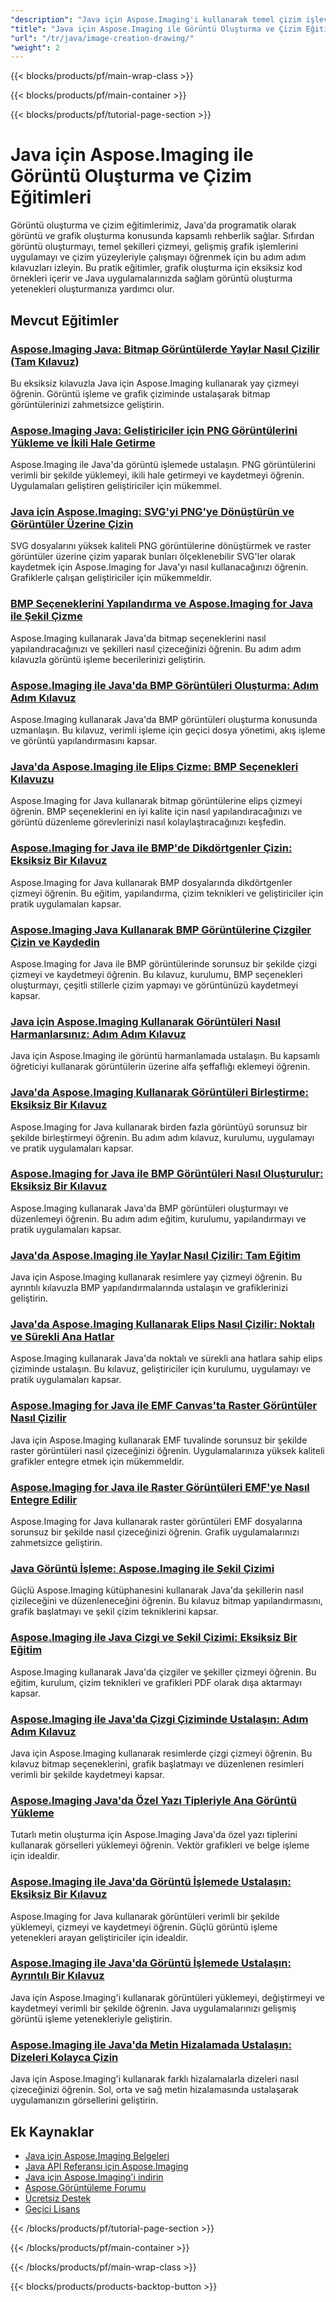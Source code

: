 ```yaml
---
"description": "Java için Aspose.Imaging'i kullanarak temel çizim işlevlerini kapsayan kapsamlı eğitimlerle görüntü oluşturmayı ve grafik çizmeyi öğrenin."
"title": "Java için Aspose.Imaging ile Görüntü Oluşturma ve Çizim Eğitimleri"
"url": "/tr/java/image-creation-drawing/"
"weight": 2
---
```


{{< blocks/products/pf/main-wrap-class >}}

{{< blocks/products/pf/main-container >}}

{{< blocks/products/pf/tutorial-page-section >}}
# Java için Aspose.Imaging ile Görüntü Oluşturma ve Çizim Eğitimleri

Görüntü oluşturma ve çizim eğitimlerimiz, Java'da programatik olarak görüntü ve grafik oluşturma konusunda kapsamlı rehberlik sağlar. Sıfırdan görüntü oluşturmayı, temel şekilleri çizmeyi, gelişmiş grafik işlemlerini uygulamayı ve çizim yüzeyleriyle çalışmayı öğrenmek için bu adım adım kılavuzları izleyin. Bu pratik eğitimler, grafik oluşturma için eksiksiz kod örnekleri içerir ve Java uygulamalarınızda sağlam görüntü oluşturma yetenekleri oluşturmanıza yardımcı olur.

## Mevcut Eğitimler

### [Aspose.Imaging Java: Bitmap Görüntülerde Yaylar Nasıl Çizilir (Tam Kılavuz)](./drawing-arcs-aspose-imaging-java-guide/)
Bu eksiksiz kılavuzla Java için Aspose.Imaging kullanarak yay çizmeyi öğrenin. Görüntü işleme ve grafik çiziminde ustalaşarak bitmap görüntülerinizi zahmetsizce geliştirin.

### [Aspose.Imaging Java: Geliştiriciler için PNG Görüntülerini Yükleme ve İkili Hale Getirme](./master-image-processing-aspose-imaging-java/)
Aspose.Imaging ile Java'da görüntü işlemede ustalaşın. PNG görüntülerini verimli bir şekilde yüklemeyi, ikili hale getirmeyi ve kaydetmeyi öğrenin. Uygulamaları geliştiren geliştiriciler için mükemmel.

### [Java için Aspose.Imaging: SVG'yi PNG'ye Dönüştürün ve Görüntüler Üzerine Çizin](./aspose-imaging-svg-to-png-java-draw-images/)
SVG dosyalarını yüksek kaliteli PNG görüntülerine dönüştürmek ve raster görüntüler üzerine çizim yaparak bunları ölçeklenebilir SVG'ler olarak kaydetmek için Aspose.Imaging for Java'yı nasıl kullanacağınızı öğrenin. Grafiklerle çalışan geliştiriciler için mükemmeldir.

### [BMP Seçeneklerini Yapılandırma ve Aspose.Imaging for Java ile Şekil Çizme](./mastering-aspose-imaging-java-bmp-options-drawing-shapes/)
Aspose.Imaging kullanarak Java'da bitmap seçeneklerini nasıl yapılandıracağınızı ve şekilleri nasıl çizeceğinizi öğrenin. Bu adım adım kılavuzla görüntü işleme becerilerinizi geliştirin.

### [Aspose.Imaging ile Java'da BMP Görüntüleri Oluşturma: Adım Adım Kılavuz](./create-bmp-images-java-aspose-imaging-guide/)
Aspose.Imaging kullanarak Java'da BMP görüntüleri oluşturma konusunda uzmanlaşın. Bu kılavuz, verimli işleme için geçici dosya yönetimi, akış işleme ve görüntü yapılandırmasını kapsar.

### [Java'da Aspose.Imaging ile Elips Çizme: BMP Seçenekleri Kılavuzu](./draw-ellipses-java-aspose-imaging-bmp-options/)
Aspose.Imaging for Java kullanarak bitmap görüntülerine elips çizmeyi öğrenin. BMP seçeneklerini en iyi kalite için nasıl yapılandıracağınızı ve görüntü düzenleme görevlerinizi nasıl kolaylaştıracağınızı keşfedin.

### [Aspose.Imaging for Java ile BMP'de Dikdörtgenler Çizin: Eksiksiz Bir Kılavuz](./draw-rectangles-bmp-aspose-imaging-java/)
Aspose.Imaging for Java kullanarak BMP dosyalarında dikdörtgenler çizmeyi öğrenin. Bu eğitim, yapılandırma, çizim teknikleri ve geliştiriciler için pratik uygulamaları kapsar.

### [Aspose.Imaging Java Kullanarak BMP Görüntülerine Çizgiler Çizin ve Kaydedin](./aspose-imaging-java-draw-lines-bmp-images/)
Aspose.Imaging for Java ile BMP görüntülerinde sorunsuz bir şekilde çizgi çizmeyi ve kaydetmeyi öğrenin. Bu kılavuz, kurulumu, BMP seçenekleri oluşturmayı, çeşitli stillerle çizim yapmayı ve görüntünüzü kaydetmeyi kapsar.

### [Java için Aspose.Imaging Kullanarak Görüntüleri Nasıl Harmanlarsınız: Adım Adım Kılavuz](./blend-images-aspose-imaging-java-tutorial/)
Java için Aspose.Imaging ile görüntü harmanlamada ustalaşın. Bu kapsamlı öğreticiyi kullanarak görüntülerin üzerine alfa şeffaflığı eklemeyi öğrenin.

### [Java'da Aspose.Imaging Kullanarak Görüntüleri Birleştirme: Eksiksiz Bir Kılavuz](./combine-images-aspose-imaging-java-tutorial/)
Aspose.Imaging for Java kullanarak birden fazla görüntüyü sorunsuz bir şekilde birleştirmeyi öğrenin. Bu adım adım kılavuz, kurulumu, uygulamayı ve pratik uygulamaları kapsar.

### [Aspose.Imaging for Java ile BMP Görüntüleri Nasıl Oluşturulur: Eksiksiz Bir Kılavuz](./create-bmp-images-aspose-imaging-java/)
Aspose.Imaging kullanarak Java'da BMP görüntüleri oluşturmayı ve düzenlemeyi öğrenin. Bu adım adım eğitim, kurulumu, yapılandırmayı ve pratik uygulamaları kapsar.

### [Java'da Aspose.Imaging ile Yaylar Nasıl Çizilir: Tam Eğitim](./draw-arcs-java-aspose-imaging-tutorial/)
Java için Aspose.Imaging kullanarak resimlere yay çizmeyi öğrenin. Bu ayrıntılı kılavuzla BMP yapılandırmalarında ustalaşın ve grafiklerinizi geliştirin.

### [Java'da Aspose.Imaging Kullanarak Elips Nasıl Çizilir: Noktalı ve Sürekli Ana Hatlar](./aspose-imaging-java-draw-ellipses/)
Aspose.Imaging kullanarak Java'da noktalı ve sürekli ana hatlara sahip elips çiziminde ustalaşın. Bu kılavuz, geliştiriciler için kurulumu, uygulamayı ve pratik uygulamaları kapsar.

### [Aspose.Imaging for Java ile EMF Canvas'ta Raster Görüntüler Nasıl Çizilir](./load-draw-raster-images-emf-canvas-aspose-imaging-java/)
Java için Aspose.Imaging kullanarak EMF tuvalinde sorunsuz bir şekilde raster görüntüleri nasıl çizeceğinizi öğrenin. Uygulamalarınıza yüksek kaliteli grafikler entegre etmek için mükemmeldir.

### [Aspose.Imaging for Java ile Raster Görüntüleri EMF'ye Nasıl Entegre Edilir](./draw-raster-images-into-emf-aspose-imaging-java/)
Aspose.Imaging for Java kullanarak raster görüntüleri EMF dosyalarına sorunsuz bir şekilde nasıl çizeceğinizi öğrenin. Grafik uygulamalarınızı zahmetsizce geliştirin.

### [Java Görüntü İşleme: Aspose.Imaging ile Şekil Çizimi](./java-image-manipulation-aspose-imaging-drawing-shapes/)
Güçlü Aspose.Imaging kütüphanesini kullanarak Java'da şekillerin nasıl çizileceğini ve düzenleneceğini öğrenin. Bu kılavuz bitmap yapılandırmasını, grafik başlatmayı ve şekil çizim tekniklerini kapsar.

### [Aspose.Imaging ile Java Çizgi ve Şekil Çizimi: Eksiksiz Bir Eğitim](./java-aspose-imaging-line-shape-drawing-tutorial/)
Aspose.Imaging kullanarak Java'da çizgiler ve şekiller çizmeyi öğrenin. Bu eğitim, kurulum, çizim teknikleri ve grafikleri PDF olarak dışa aktarmayı kapsar.

### [Aspose.Imaging ile Java'da Çizgi Çiziminde Ustalaşın: Adım Adım Kılavuz](./aspose-imaging-java-draw-lines/)
Java için Aspose.Imaging kullanarak resimlerde çizgi çizmeyi öğrenin. Bu kılavuz bitmap seçeneklerini, grafik başlatmayı ve düzenlenen resimleri verimli bir şekilde kaydetmeyi kapsar.

### [Aspose.Imaging Java'da Özel Yazı Tipleriyle Ana Görüntü Yükleme](./load-images-custom-fonts-aspose-imaging-java/)
Tutarlı metin oluşturma için Aspose.Imaging Java'da özel yazı tiplerini kullanarak görselleri yüklemeyi öğrenin. Vektör grafikleri ve belge işleme için idealdir.

### [Aspose.Imaging ile Java'da Görüntü İşlemede Ustalaşın: Eksiksiz Bir Kılavuz](./master-image-manipulation-aspose-imaging-java/)
Aspose.Imaging for Java kullanarak görüntüleri verimli bir şekilde yüklemeyi, çizmeyi ve kaydetmeyi öğrenin. Güçlü görüntü işleme yetenekleri arayan geliştiriciler için idealdir.

### [Aspose.Imaging ile Java'da Görüntü İşlemede Ustalaşın: Ayrıntılı Bir Kılavuz](./java-image-manipulation-aspose-imaging-guide/)
Java için Aspose.Imaging'i kullanarak görüntüleri yüklemeyi, değiştirmeyi ve kaydetmeyi verimli bir şekilde öğrenin. Java uygulamalarınızı gelişmiş görüntü işleme yetenekleriyle geliştirin.

### [Aspose.Imaging ile Java'da Metin Hizalamada Ustalaşın: Dizeleri Kolayca Çizin](./draw-strings-java-aspose-imaging/)
Java için Aspose.Imaging'i kullanarak farklı hizalamalarla dizeleri nasıl çizeceğinizi öğrenin. Sol, orta ve sağ metin hizalamasında ustalaşarak uygulamanızın görsellerini geliştirin.

## Ek Kaynaklar

- [Java için Aspose.Imaging Belgeleri](https://docs.aspose.com/imaging/java/)
- [Java API Referansı için Aspose.Imaging](https://reference.aspose.com/imaging/java/)
- [Java için Aspose.Imaging'i indirin](https://releases.aspose.com/imaging/java/)
- [Aspose.Görüntüleme Forumu](https://forum.aspose.com/c/imaging)
- [Ücretsiz Destek](https://forum.aspose.com/)
- [Geçici Lisans](https://purchase.aspose.com/temporary-license/)

{{< /blocks/products/pf/tutorial-page-section >}}

{{< /blocks/products/pf/main-container >}}

{{< /blocks/products/pf/main-wrap-class >}}

{{< blocks/products/products-backtop-button >}}
